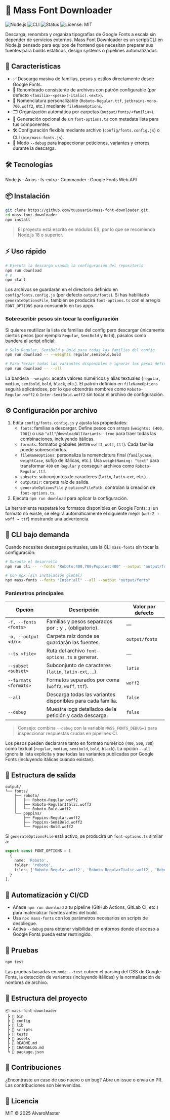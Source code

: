 # 🚀 Mass Font Downloader

![Node.js](https://img.shields.io/badge/Node.js-22%2B-3C873A?logo=node.js&logoColor=white)
![CLI](https://img.shields.io/badge/CLI-ready-1D3557)
![Status](https://img.shields.io/badge/status-active-success)
![License: MIT](https://img.shields.io/badge/License-MIT-yellow.svg)

Descarga, renombra y organiza tipografías de Google Fonts a escala sin depender de servicios externos. Mass Font Downloader es un script/CLI en Node.js pensado para equipos de frontend que necesitan preparar sus fuentes para builds estáticos, design systems o pipelines automatizados.

## 🧩 Características

- ✅ Descarga masiva de familias, pesos y estilos directamente desde Google Fonts.
- 🧭 Renombrado consistente de archivos con patrón configurable (por defecto `<familia>-<peso>(-italic).<ext>`).
- 🎯 Nomenclatura personalizable (`Roboto-Regular.ttf`, `jetbrains-mono-700.woff2`, etc.) mediante `fileNameOptions`.
- 🗂️ Organización automática por carpetas (`output/fonts/<familia>`).
- 🧾 Generación opcional de un `font-options.ts` con metadata lista para tus componentes.
- 🛠️ Configuración flexible mediante archivo (`config/fonts.config.js`) o CLI (`bin/mass-fonts.js`).
- 🧪 Modo `--debug` para inspeccionar peticiones, variantes y errores durante la descarga.

## 🛠️ Tecnologías

Node.js · Axios · fs-extra · Commander · Google Fonts Web API

## 📦 Instalación

```bash
git clone https://github.com/tuusuario/mass-font-downloader.git
cd mass-font-downloader
npm install
```

> El proyecto está escrito en módulos ES, por lo que se recomienda Node.js 18 o superior.

## ⚡️ Uso rápido

```bash
# Ejecuta la descarga usando la configuración del repositorio
npm run download
# o
npm start
```

Los archivos se guardarán en el directorio definido en `config/fonts.config.js` (por defecto `output/fonts`). Si has habilitado `generateOptionsFile`, también se producirá `font-options.ts` con el arreglo `FONT_OPTIONS` para consumirlo en tus apps.

### Sobrescribir pesos sin tocar la configuración

Si quieres reutilizar la lista de familias del config pero descargar únicamente ciertos pesos (por ejemplo `Regular`, `SemiBold` y `Bold`), pásalos como bandera al script oficial:

```bash
# Solo Regular, SemiBold y Bold para todas las familias del config
npm run download -- --weights regular,semibold,bold

# Para forzar todas las variantes disponibles e ignorar los pesos definidos en el config
npm run download -- --all
```

La bandera `--weights` acepta valores numéricos y alias textuales (`regular`, `medium`, `semibold`, `bold`, `black`, etc.). El patrón definido en `fileNameOptions` seguirá aplicándose, por lo que obtendrás nombres como `Roboto-Regular.woff2` o `Inter-SemiBold.woff2` sin tocar el archivo de configuración.

## ⚙️ Configuración por archivo

1. Edita `config/fonts.config.js` y ajusta las propiedades:
   - `fonts`: familias a descargar. Define pesos con arrays (`weights: [400, 700]`) o usa `"all"`/`downloadAllVariants: true` para traer todas las combinaciones, incluyendo itálicas.
   - `formats`: formatos globales (entre `woff2`, `woff`, `ttf`). Cada familia puede sobrescribirlos.
   - `fileNameOptions`: personaliza la nomenclatura final (`familyCase`, `weightCase`, sufijo de itálicas, etc.). Usa `weightNaming: "text"` para transformar `400` en `Regular` y conseguir archivos como `Roboto-Regular.ttf`.
   - `subsets`: subconjuntos de caracteres (`latin`, `latin-ext`, etc.).
   - `outputDir`: carpeta raíz de salida.
   - `generateOptionsFile` y `optionsFilePath`: controlan la creación de `font-options.ts`.
2. Ejecuta `npm run download` para aplicar la configuración.

La herramienta respetará los formatos disponibles en Google Fonts; si un formato no existe, se elegirá automáticamente el siguiente mejor (`woff2 → woff → ttf`) mostrando una advertencia.

## 🧰 CLI bajo demanda

Cuando necesites descargas puntuales, usa la CLI `mass-fonts` sin tocar la configuración:

```bash
# Durante el desarrollo
npm run cli -- --fonts "Roboto:400,700;Poppins:400" --output "output/fonts" --ts "output/font-options.ts" --subset latin --formats woff2,woff

# Con npx (sin instalación global)
npx mass-fonts --fonts "Inter:all" --all --output "output/fonts"
```

### Parámetros principales

| Opción | Descripción | Valor por defecto |
| --- | --- | --- |
| `-f, --fonts <fonts>` | Familias y pesos separados por `;` y `,` (obligatorio). | — |
| `-o, --output <dir>` | Carpeta raíz donde se guardarán las fuentes. | `output/fonts` |
| `--ts <file>` | Ruta del archivo `font-options.ts` a generar. | — |
| `--subset <subset>` | Subconjunto de caracteres (`latin`, `latin-ext`, ...). | `latin` |
| `--formats <formats>` | Formatos separados por coma (`woff2`, `woff`, `ttf`). | `woff2` |
| `--all` | Descarga todas las variantes disponibles para cada familia. | `false` |
| `--debug` | Muestra logs detallados de la petición y cada descarga. | `false` |

> Consejo: combina `--debug` con la variable `MASS_FONTS_DEBUG=1` para inspeccionar respuestas crudas en pipelines CI.

Los pesos pueden declararse tanto en formato numérico (`400`, `500`, `700`) como textual (`regular`, `medium`, `semibold`, `bold`, `black`).
La opción `--all` ignora la lista explícita y trae todas las variantes publicadas por Google Fonts (incluyendo itálicas cuando existan).

## 📁 Estructura de salida

```
output/
└── fonts/
    ├── roboto/
    │   ├── Roboto-Regular.woff2
    │   ├── Roboto-RegularItalic.woff2
    │   └── Roboto-Bold.woff2
    └── poppins/
        ├── Poppins-Regular.woff2
        ├── Poppins-SemiBold.woff2
        └── Poppins-Bold.woff2
```

Si `generateOptionsFile` está activo, se producirá un `font-options.ts` similar a:

```ts
export const FONT_OPTIONS = [
  {
    name: 'Roboto',
    folder: 'roboto',
    files: ['Roboto-Regular.woff2', 'Roboto-RegularItalic.woff2', 'Roboto-Bold.woff2']
  }
];
```

## 🤖 Automatización y CI/CD

- Añade `npm run download` a tu pipeline (GitHub Actions, GitLab CI, etc.) para materializar fuentes antes del build.
- Usa `npx mass-fonts` con los parámetros necesarios en scripts de despliegue.
- Activa `--debug` para obtener visibilidad en entornos donde el acceso a Google Fonts pueda estar restringido.

## 🧪 Pruebas

```bash
npm test
```

Las pruebas basadas en `node --test` cubren el parsing del CSS de Google Fonts, la detección de variantes (incluyendo itálicas) y la normalización de nombres de archivo.

## 🧱 Estructura del proyecto

```
📦 mass-font-downloader
 ┣ 📂 bin
 ┣ 📂 config
 ┣ 📂 lib
 ┣ 📂 scripts
 ┣ 📂 tests
 ┣ 📂 assets
 ┣ 📜 README.md
 ┣ 📜 CHANGELOG.md
 ┗ 📜 package.json
```

## 🤝 Contribuciones

¿Encontraste un caso de uso nuevo o un bug? Abre un issue o envía un PR. Las contribuciones son bienvenidas.

## 📄 Licencia

MIT © 2025 AlvaroMaxter
